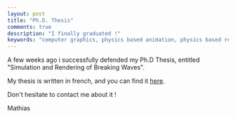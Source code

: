```yaml
---
layout: post
title: "Ph.D. Thesis"
comments: true
description: "I finally graduated !"
keywords: "computer graphics, physics based animation, physics based rendering"
---
```


A few weeks ago i successfully defended my Ph.D Thesis, entitled "Simulation and Rendering of Breaking Waves".

My thesis is written in french, and you can find it [here](https://github.com/Mathiasb17/mathiasb17.github.io/raw/master/files/BROUSSET_THESE.pdf).

Don't hesitate to contact me about it !

Mathias

